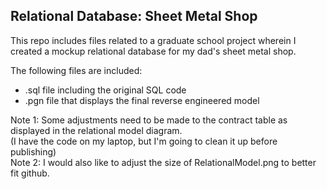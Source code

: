 ## Relational Database: Sheet Metal Shop

This repo includes files related to a graduate school project wherein I created a mockup relational database for my dad's sheet metal shop. 

The following files are included:
- .sql file including the original SQL code
- .pgn file that displays the final reverse engineered model

<div>
  Note 1: Some adjustments need to be made to the contract table as displayed in the relational model diagram.
<div>
(I have the code on my laptop, but I'm going to clean it up before publishing)
</br>Note 2: I would also like to adjust the size of RelationalModel.png to better fit github. 
